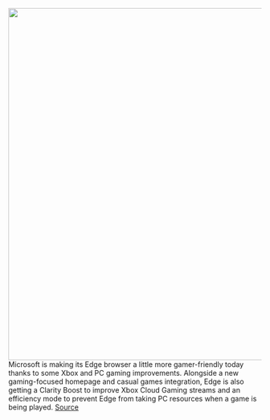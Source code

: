 <img src='https://cdn.vox-cdn.com/thumbor/d95h7Kn2-IsGnG9zxFjo9Sa6K4I=/0x0:1860x1274/1200x800/filters:focal(782x489:1078x785)/cdn.vox-cdn.com/uploads/chorus_image/image/71008084/MicrosoftEdge.0.png' width='700px' /><br/>
Microsoft is making its Edge browser a little more gamer-friendly today thanks to some Xbox and PC gaming improvements. Alongside a new gaming-focused homepage and casual games integration, Edge is also getting a Clarity Boost to improve Xbox Cloud Gaming streams and an efficiency mode to prevent Edge from taking PC resources when a game is being played.
<a href='https://www.theverge.com/2022/6/23/23179788/microsoft-edge-xbox-pc-gaming-efficiency-mode-clarity-boost-features'> Source <a/>